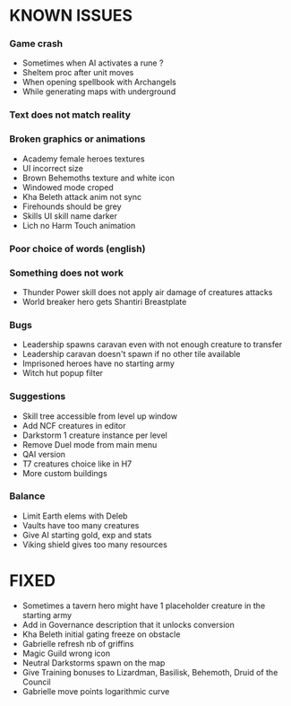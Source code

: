 # KNOWN ISSUES

### Game crash

- Sometimes when AI activates a rune ?
- Sheltem proc after unit moves
- When opening spellbook with Archangels
- While generating maps with underground

### Text does not match reality



### Broken graphics or animations

- Academy female heroes textures
- UI incorrect size
- Brown Behemoths texture and white icon
- Windowed mode croped
- Kha Beleth attack anim not sync
- Firehounds should be grey
- Skills UI skill name darker
- Lich no Harm Touch animation

### Poor choice of words (english)



### Something does not work

- Thunder Power skill does not apply air damage of creatures attacks
- World breaker hero gets Shantiri Breastplate

### Bugs

- Leadership spawns caravan even with not enough creature to transfer
- Leadership caravan doesn't spawn if no other tile available
- Imprisoned heroes have no starting army
- Witch hut popup filter

### Suggestions

- Skill tree accessible from level up window
- Add NCF creatures in editor
- Darkstorm 1 creature instance per level
- Remove Duel mode from main menu
- QAI version
- T7 creatures choice like in H7
- More custom buildings

### Balance

- Limit Earth elems with Deleb
- Vaults have too many creatures
- Give AI starting gold, exp and stats
- Viking shield gives too many resources


# FIXED

- Sometimes a tavern hero might have 1 placeholder creature in the starting army
- Add in Governance description that it unlocks conversion
- Kha Beleth initial gating freeze on obstacle
- Gabrielle refresh nb of griffins
- Magic Guild wrong icon
- Neutral Darkstorms spawn on the map
- Give Training bonuses to Lizardman, Basilisk, Behemoth, Druid of the Council
- Gabrielle move points logarithmic curve
